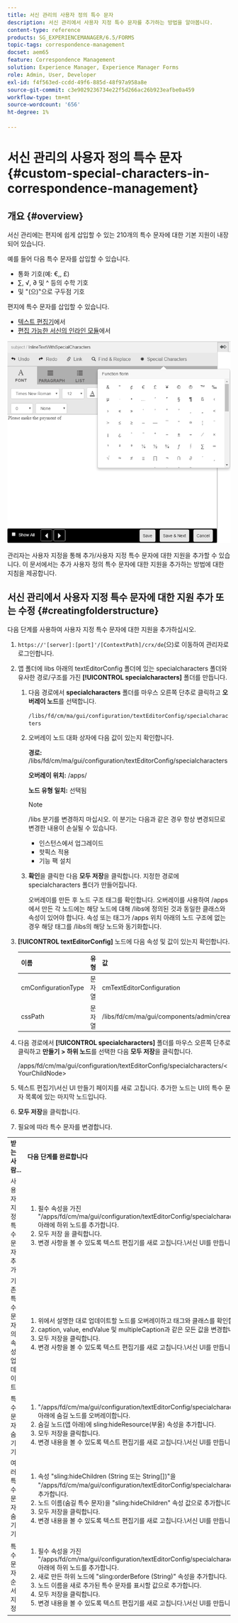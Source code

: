 ```yaml
---
title: 서신 관리의 사용자 정의 특수 문자
description: 서신 관리에서 사용자 지정 특수 문자를 추가하는 방법을 알아봅니다.
content-type: reference
products: SG_EXPERIENCEMANAGER/6.5/FORMS
topic-tags: correspondence-management
docset: aem65
feature: Correspondence Management
solution: Experience Manager, Experience Manager Forms
role: Admin, User, Developer
exl-id: f4f563ed-ccdd-49f6-885d-48f97a958a8e
source-git-commit: c3e9029236734e22f5d266ac26b923eafbe0a459
workflow-type: tm+mt
source-wordcount: '656'
ht-degree: 1%

---
```


# 서신 관리의 사용자 정의 특수 문자{#custom-special-characters-in-correspondence-management}

## 개요 {#overview}

서신 관리에는 편지에 쉽게 삽입할 수 있는 210개의 특수 문자에 대한 기본 지원이 내장되어 있습니다.

예를 들어 다음 특수 문자를 삽입할 수 있습니다.

* 통화 기호(예: €,, £)
* ∑, √, ∂ 및 ^ 등의 수학 기호
* 및 &quot;(으)‟으로 구두점 기호

편지에 특수 문자를 삽입할 수 있습니다.

* [텍스트 편집기](/help/forms/using/document-fragments.md#createtext)에서
* [편집 가능한 서신의 인라인 모듈](../../forms/using/create-correspondence.md#managecontent)에서

![specialcharactersinlinemodule](assets/specialcharactersinlinemodule.png)

관리자는 사용자 지정을 통해 추가/사용자 지정 특수 문자에 대한 지원을 추가할 수 있습니다. 이 문서에서는 추가 사용자 정의 특수 문자에 대한 지원을 추가하는 방법에 대한 지침을 제공합니다.

## 서신 관리에서 사용자 지정 특수 문자에 대한 지원 추가 또는 수정 {#creatingfolderstructure}

다음 단계를 사용하여 사용자 지정 특수 문자에 대한 지원을 추가하십시오.

1. `https://'[server]:[port]'/[ContextPath]/crx/de`(으)로 이동하여 관리자로 로그인합니다.
1. 앱 폴더에 libs 아래의 textEditorConfig 폴더에 있는 specialcharacters 폴더와 유사한 경로/구조를 가진 **[!UICONTROL specialcharacters]** 폴더를 만듭니다.

   1. 다음 경로에서 **specialcharacters** 폴더를 마우스 오른쪽 단추로 클릭하고 **오버레이 노드**&#x200B;를 선택합니다.

      `/libs/fd/cm/ma/gui/configuration/textEditorConfig/specialcharacters`

   1. 오버레이 노드 대화 상자에 다음 값이 있는지 확인합니다.

      **경로:** /libs/fd/cm/ma/gui/configuration/textEditorConfig/specialcharacters

      **오버레이 위치:** /apps/

      **노드 유형 일치:** 선택됨

      >[!NOTE]
      >
      >/libs 분기를 변경하지 마십시오. 이 분기는 다음과 같은 경우 항상 변경되므로 변경한 내용이 손실될 수 있습니다.
      >
      >
      >
      >    * 인스턴스에서 업그레이드
      >    * 핫픽스 적용
      >    * 기능 팩 설치
      >
      >

   1. **확인**&#x200B;을 클릭한 다음 **모두 저장**&#x200B;을 클릭합니다. 지정한 경로에 specialcharacters 폴더가 만들어집니다.

      오버레이를 만든 후 노드 구조 태그를 확인합니다. 오버레이를 사용하여 /apps에서 만든 각 노드에는 해당 노드에 대해 /libs에 정의된 것과 동일한 클래스와 속성이 있어야 합니다. 속성 또는 태그가 /apps 위치 아래의 노드 구조에 없는 경우 해당 태그를 /libs의 해당 노드와 동기화합니다.

1. **[!UICONTROL textEditorConfig]** 노드에 다음 속성 및 값이 있는지 확인합니다.

   | 이름 | 유형 | 값 |
   |---|---|---|
   | cmConfigurationType | 문자열 | cmTextEditorConfiguration |
   | cssPath | 문자열 | /libs/fd/cm/ma/gui/components/admin/createasset/textcontrol/clientlibs/textcontrol |

1. 다음 경로에서 **[!UICONTROL specialcharacters]** 폴더를 마우스 오른쪽 단추로 클릭하고 **만들기 > 하위 노드**&#x200B;를 선택한 다음 **모두 저장**&#x200B;을 클릭합니다.

   /apps/fd/cm/ma/gui/configuration/textEditorConfig/specialcharacters/&lt;YourChildNode>

1. 텍스트 편집기\서신 UI 만들기 페이지를 새로 고칩니다. 추가한 노드는 UI의 특수 문자 목록에 있는 마지막 노드입니다.
1. **모두 저장**&#x200B;을 클릭합니다.
1. 필요에 따라 특수 문자를 변경합니다.

<table>
 <tbody>
  <tr>
   <td><strong>받는 사람...</strong></td>
   <td><strong>다음 단계를 완료합니다</strong></td>
  </tr>
  <tr>
   <td>사용자 지정 특수 문자 추가</td>
   <td>
    <ol>
     <li>필수 속성을 가진 "/apps/fd/cm/ma/gui/configuration/textEditorConfig/specialcharacters" 아래에 하위 노드를 추가합니다.</li>
     <li>모두 저장 을 클릭합니다.</li>
     <li>변경 사항을 볼 수 있도록 텍스트 편집기를 새로 고칩니다.\서신 UI를 만듭니다.</li>
    </ol> </td>
  </tr>
  <tr>
   <td>기존 특수 문자의 속성 업데이트</td>
   <td>
    <ol>
     <li>위에서 설명한 대로 업데이트할 노드를 오버레이하고 태그와 클래스를 확인합니다.</li>
     <li>caption, value, endValue 및 multipleCaption과 같은 모든 값을 변경합니다. </li>
     <li>모두 저장을 클릭합니다. </li>
     <li>변경 사항을 볼 수 있도록 텍스트 편집기를 새로 고칩니다.\서신 UI를 만듭니다.</li>
    </ol> </td>
  </tr>
  <tr>
   <td>특수 문자 숨기기</td>
   <td>
    <ol>
     <li>"/apps/fd/cm/ma/gui/configuration/textEditorConfig/specialcharacters" 아래에 숨길 노드를 오버레이합니다.</li>
     <li>숨길 노드(앱 아래)에 sling:hideResource(부울) 속성을 추가합니다. </li>
     <li>모두 저장을 클릭합니다. </li>
     <li>변경 내용을 볼 수 있도록 텍스트 편집기를 새로 고칩니다.\서신 UI를 만듭니다.<br /> </li>
    </ol> </td>
  </tr>
  <tr>
   <td>여러 특수 문자 숨기기</td>
   <td>
    <ol>
     <li>속성 "sling:hideChildren (String 또는 String[])"을 "/apps/fd/cm/ma/gui/configuration/textEditorConfig/specialcharacters"에 추가합니다. </li>
     <li>노드 이름(숨길 특수 문자)을 "sling:hideChildren" 속성 값으로 추가합니다. </li>
     <li>모두 저장을 클릭합니다. </li>
     <li>변경 내용을 볼 수 있도록 텍스트 편집기를 새로 고칩니다.\서신 UI를 만듭니다.<br /> </li>
    </ol> </td>
  </tr>
  <tr>
   <td>특수 문자 순서 지정</td>
   <td>
    <ol>
     <li>필수 속성을 가진 "/apps/fd/cm/ma/gui/configuration/textEditorConfig/specialcharacters" 아래에 하위 노드를 추가합니다. </li>
     <li>새로 만든 하위 노드에 "sling:orderBefore (String)" 속성을 추가합니다. </li>
     <li>노드 이름을 새로 추가된 특수 문자를 표시할 값으로 추가합니다. </li>
     <li>모두 저장을 클릭합니다. </li>
     <li>변경 내용을 볼 수 있도록 텍스트 편집기를 새로 고칩니다.\서신 UI를 만듭니다.<br /> </li>
    </ol> </td>
  </tr>
 </tbody>
</table>
